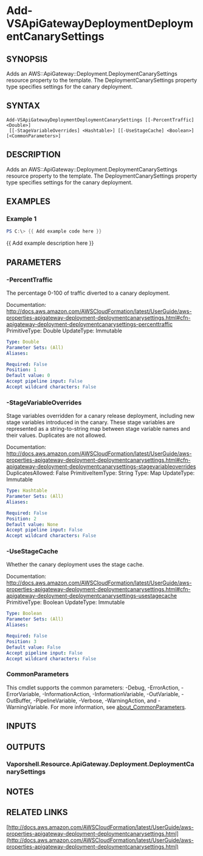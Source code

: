 # Add-VSApiGatewayDeploymentDeploymentCanarySettings

## SYNOPSIS
Adds an AWS::ApiGateway::Deployment.DeploymentCanarySettings resource property to the template.
The DeploymentCanarySettings property type specifies settings for the canary deployment.

## SYNTAX

```
Add-VSApiGatewayDeploymentDeploymentCanarySettings [[-PercentTraffic] <Double>]
 [[-StageVariableOverrides] <Hashtable>] [[-UseStageCache] <Boolean>] [<CommonParameters>]
```

## DESCRIPTION
Adds an AWS::ApiGateway::Deployment.DeploymentCanarySettings resource property to the template.
The DeploymentCanarySettings property type specifies settings for the canary deployment.

## EXAMPLES

### Example 1
```powershell
PS C:\> {{ Add example code here }}
```

{{ Add example description here }}

## PARAMETERS

### -PercentTraffic
The percentage 0-100 of traffic diverted to a canary deployment.

Documentation: http://docs.aws.amazon.com/AWSCloudFormation/latest/UserGuide/aws-properties-apigateway-deployment-deploymentcanarysettings.html#cfn-apigateway-deployment-deploymentcanarysettings-percenttraffic
PrimitiveType: Double
UpdateType: Immutable

```yaml
Type: Double
Parameter Sets: (All)
Aliases:

Required: False
Position: 1
Default value: 0
Accept pipeline input: False
Accept wildcard characters: False
```

### -StageVariableOverrides
Stage variables overridden for a canary release deployment, including new stage variables introduced in the canary.
These stage variables are represented as a string-to-string map between stage variable names and their values.
Duplicates are not allowed.

Documentation: http://docs.aws.amazon.com/AWSCloudFormation/latest/UserGuide/aws-properties-apigateway-deployment-deploymentcanarysettings.html#cfn-apigateway-deployment-deploymentcanarysettings-stagevariableoverrides
DuplicatesAllowed: False
PrimitiveItemType: String
Type: Map
UpdateType: Immutable

```yaml
Type: Hashtable
Parameter Sets: (All)
Aliases:

Required: False
Position: 2
Default value: None
Accept pipeline input: False
Accept wildcard characters: False
```

### -UseStageCache
Whether the canary deployment uses the stage cache.

Documentation: http://docs.aws.amazon.com/AWSCloudFormation/latest/UserGuide/aws-properties-apigateway-deployment-deploymentcanarysettings.html#cfn-apigateway-deployment-deploymentcanarysettings-usestagecache
PrimitiveType: Boolean
UpdateType: Immutable

```yaml
Type: Boolean
Parameter Sets: (All)
Aliases:

Required: False
Position: 3
Default value: False
Accept pipeline input: False
Accept wildcard characters: False
```

### CommonParameters
This cmdlet supports the common parameters: -Debug, -ErrorAction, -ErrorVariable, -InformationAction, -InformationVariable, -OutVariable, -OutBuffer, -PipelineVariable, -Verbose, -WarningAction, and -WarningVariable. For more information, see [about_CommonParameters](http://go.microsoft.com/fwlink/?LinkID=113216).

## INPUTS

## OUTPUTS

### Vaporshell.Resource.ApiGateway.Deployment.DeploymentCanarySettings
## NOTES

## RELATED LINKS

[http://docs.aws.amazon.com/AWSCloudFormation/latest/UserGuide/aws-properties-apigateway-deployment-deploymentcanarysettings.html](http://docs.aws.amazon.com/AWSCloudFormation/latest/UserGuide/aws-properties-apigateway-deployment-deploymentcanarysettings.html)


